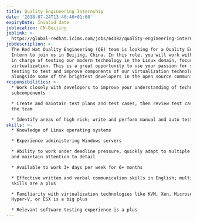 ```yaml
---
title: Quality Engineering Internship
date: '2018-07-24T13:40:40+01:00'
expiryDate: Invalid date
joblocation: CN-Beijing
joblink: >-
  https://global-redhat.icims.com/jobs/64382/quality-engineering-internship/job?hub=7
jobdescription: >-
  The Red Hat Quality Engineering (QE) team is looking for a Quality Engineering
  Intern to join us in Beijing, China. In this role, you will work with a team
  in charge of testing our modern technology in the Linux domain, focusing on
  virtualization. This is a great opportunity to use your passion for software
  testing to test and improve components of our virtualization technologies
  alongside some of the brightest developers in the open source community.
responsibilities: >-
  * Work closely with developers to improve your understanding of technology
  subcomponents

  * Create and maintain test plans and test cases, then review test cases with
  the team

  * Identify areas of high risk; write and perform manual and auto tests
skills: >-
  * Knowledge of Linux operating systems

  * Experience administering Windows servers

  * Ability to work under deadline pressure, quickly adapt to multiple tasks,
  and maintain attention to detail

  * Available to work 3+ days per week for 6+ months

  * Effective written and verbal communication skills in English; multilingual
  skills are a plus

  * Familiarity with virtualization technologies like KVM, Xen, Microsoft
  Hyper-V, or ESX is a big plus

  * Relevant software testing experience is a plus
---
```


